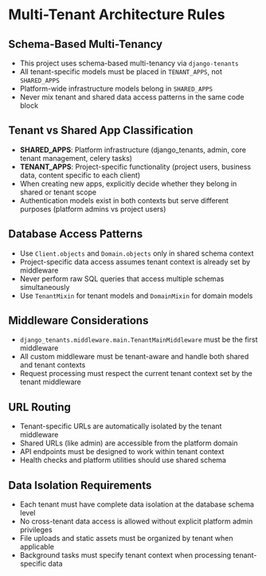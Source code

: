 # Multi-Tenant Architecture Rules

## Schema-Based Multi-Tenancy
- This project uses schema-based multi-tenancy via `django-tenants`
- All tenant-specific models must be placed in `TENANT_APPS`, not `SHARED_APPS`
- Platform-wide infrastructure models belong in `SHARED_APPS`
- Never mix tenant and shared data access patterns in the same code block

## Tenant vs Shared App Classification
- **SHARED_APPS**: Platform infrastructure (django_tenants, admin, core tenant management, celery tasks)
- **TENANT_APPS**: Project-specific functionality (project users, business data, content specific to each client)
- When creating new apps, explicitly decide whether they belong in shared or tenant scope
- Authentication models exist in both contexts but serve different purposes (platform admins vs project users)

## Database Access Patterns
- Use `Client.objects` and `Domain.objects` only in shared schema context
- Project-specific data access assumes tenant context is already set by middleware
- Never perform raw SQL queries that access multiple schemas simultaneously
- Use `TenantMixin` for tenant models and `DomainMixin` for domain models

## Middleware Considerations
- `django_tenants.middleware.main.TenantMainMiddleware` must be the first middleware
- All custom middleware must be tenant-aware and handle both shared and tenant contexts
- Request processing must respect the current tenant context set by the tenant middleware

## URL Routing
- Tenant-specific URLs are automatically isolated by the tenant middleware
- Shared URLs (like admin) are accessible from the platform domain
- API endpoints must be designed to work within tenant context
- Health checks and platform utilities should use shared schema

## Data Isolation Requirements
- Each tenant must have complete data isolation at the database schema level
- No cross-tenant data access is allowed without explicit platform admin privileges
- File uploads and static assets must be organized by tenant when applicable
- Background tasks must specify tenant context when processing tenant-specific data